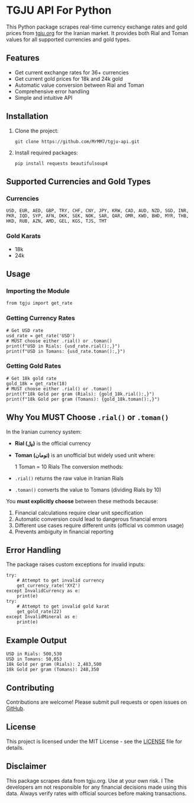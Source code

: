 # TGJU API For Python

This Python package scrapes real-time currency exchange rates and gold prices from [tgju.org](https://www.tgju.org) for the Iranian market. It provides both Rial and Toman values for all supported currencies and gold types.

## Features

- Get current exchange rates for 36+ currencies
- Get current gold prices for 18k and 24k gold
- Automatic value conversion between Rial and Toman
- Comprehensive error handling
- Simple and intuitive API

## Installation

1.  Clone the project:

    ```
    git clone https://github.com/MrMM7/tgju-api.git
    ```

2.  Install required packages:

    ```
    pip install requests beautifulsoup4
    ```

## Supported Currencies and Gold Types

### Currencies

```
USD, EUR, AED, GBP, TRY, CHF, CNY, JPY, KRW, CAD, AUD, NZD, SGD, INR,
PKR, IQD, SYP, AFN, DKK, SEK, NOK, SAR, QAR, OMR, KWD, BHD, MYR, THB,
HKD, RUB, AZN, AMD, GEL, KGS, TJS, TMT
```

### Gold Karats

- 18k
- 24k

## Usage

### Importing the Module

```
from tgju import get_rate
```

### Getting Currency Rates

```
# Get USD rate
usd_rate = get_rate('USD')
# MUST choose either .rial() or .toman()
print(f"USD in Rials: {usd_rate.rial():,}")
print(f"USD in Tomans: {usd_rate.toman():,}")
```

### Getting Gold Rates

```
# Get 18k gold rate
gold_18k = get_rate(18)
# MUST choose either .rial() or .toman()
print(f"18k Gold per gram (Rials): {gold_18k.rial():,}")
print(f"18k Gold per gram (Tomans): {gold_18k.toman():,}")
```

## Why You MUST Choose `.rial()` or `.toman()`

In the Iranian currency system:

- **Rial (﷼)** is the official currency
- **Toman (تومان)** is an unofficial but widely used unit where:

  1 Toman = 10 Rials
  The conversion methods:

- `.rial()` returns the raw value in Iranian Rials
- `.toman()` converts the value to Tomans (dividing Rials by 10)

You **must explicitly choose** between these methods because:

1.  Financial calculations require clear unit specification
2.  Automatic conversion could lead to dangerous financial errors
3.  Different use cases require different units (official vs common usage)
4.  Prevents ambiguity in financial reporting

## Error Handling

The package raises custom exceptions for invalid inputs:

```
try:
    # Attempt to get invalid currency
    get_currency_rate('XYZ')
except InvalidCurrency as e:
    print(e)
try:
    # Attempt to get invalid gold karat
    get_gold_rate(22)
except InvalidMineral as e:
    print(e)
```

## Example Output

```
USD in Rials: 500,530
USD in Tomans: 50,053
18k Gold per gram (Rials): 2,483,500
18k Gold per gram (Tomans): 248,350
```

## Contributing

Contributions are welcome! Please submit pull requests or open issues on [GitHub](https://github.com/MrMM7/tgju-api).

## License

This project is licensed under the MIT License - see the [LICENSE](LICENSE) file for details.

## Disclaimer

This package scrapes data from tgju.org. Use at your own risk. I The developers am not responsible for any financial decisions made using this data. Always verify rates with official sources before making transactions.
